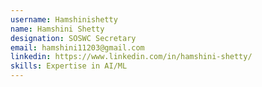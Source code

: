 ```yaml
---
username: Hamshinishetty
name: Hamshini Shetty
designation: SOSWC Secretary
email: hamshini11203@gmail.com
linkedin: https://www.linkedin.com/in/hamshini-shetty/
skills: Expertise in AI/ML
---
```

